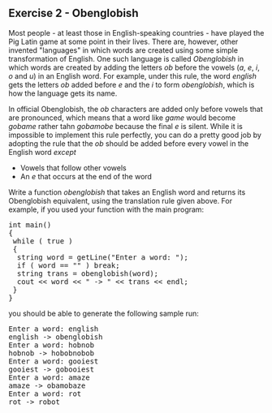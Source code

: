 Exercise 2 - Obenglobish
------------------------ 

Most people - at least those in English-speaking countries - have played the Pig Latin game at some point in their lives. There are, however, other invented "languages" in which words are created using some simple transformation of English. One such language is called *Obenglobish* in which words are created by adding the letters *ob* before the vowels (*a*, *e*, *i*, *o* and *u*) in an English word. For example, under this rule, the word *english* gets the letters *ob* added before *e* and the *i* to form *obenglobish*, which is how the language gets its name.

In official Obenglobish, the *ob* characters are added only before vowels that are pronounced, which means that a word like *game* would become *gobame* rather tahn *gobamobe* because the final *e* is silent. While it is impossible to implement this rule perfectly, you can do a pretty good job by adopting the rule that the *ob* should be added before every vowel in the English word *except*

* Vowels that follow other vowels
* An *e* that occurs at the end of the word

Write a function *obenglobish* that takes an English word and returns its Obenglobish equivalent, using the translation rule given above. For example, if you used your function with the main program:

<pre>
int main()
{
 while ( true ) 
 {
  string word = getLine("Enter a word: ");
  if ( word == "" ) break;
  string trans = obenglobish(word);
  cout &lt;&lt; word &lt;&lt; " -&gt; " &lt;&lt; trans &lt;&lt; endl;
 }
}
</pre>

you should be able to generate the following sample run:

<pre>
Enter a word: english
english -> obenglobish
Enter a word: hobnob
hobnob -> hobobnobob
Enter a word: gooiest
gooiest -> gobooiest
Enter a word: amaze
amaze -> obamobaze
Enter a word: rot
rot -> robot
</pre>